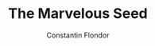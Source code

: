 ---
title: "The Marvelous Seed"
year: "1965"
subtitle: "Constantin Flondor"
displayImg: "img/covers/The Marvelous Seed, 1965, Constantin Flondor.jpg"
isArtworkInfo: 1
url: "https://www.wikiart.org/en/Search/The Marvelous Seed%20Constantin Flondor"
newTab: 1
---